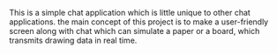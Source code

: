 This is a simple chat application which is little unique to other chat applications.
the main concept of this project is to make a user-friendly screen along with chat which can simulate a paper or a board, which transmits drawing data in real time.